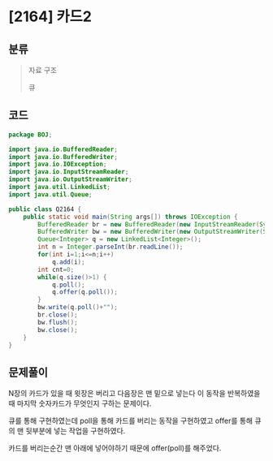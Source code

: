 # [2164] 카드2

## 분류
> 자료 구조
>
> 큐

## 코드
```java
package BOJ;

import java.io.BufferedReader;
import java.io.BufferedWriter;
import java.io.IOException;
import java.io.InputStreamReader;
import java.io.OutputStreamWriter;
import java.util.LinkedList;
import java.util.Queue;

public class Q2164 {
	public static void main(String args[]) throws IOException {
		BufferedReader br = new BufferedReader(new InputStreamReader(System.in));
		BufferedWriter bw = new BufferedWriter(new OutputStreamWriter(System.out));
		Queue<Integer> q = new LinkedList<Integer>();
		int n = Integer.parseInt(br.readLine());
		for(int i=1;i<=n;i++)
			q.add(i);
		int cnt=0;
		while(q.size()>1) {
			q.poll();
			q.offer(q.poll());
		}
		bw.write(q.poll()+"");
		br.close();
		bw.flush();
		bw.close();
	}
}

```

## 문제풀이

N장의 카드가 있을 때 윗장은 버리고 다음장은 맨 밑으로 넣는다 이 동작을 반복하였을 때 마지막 숫자카드가 무엇인지 구하는 문제이다.

큐를 통해 구현하였는데 poll을 통해 카드를 버리는 동작을 구현하였고 offer를 통해 큐의 맨 뒷부분에 넣는 작업을 구현하였다.

카드를 버리는순간 맨 아래에 넣어야하기 때문에 offer(poll)를 해주었다.
